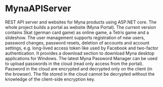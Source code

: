 # MynaAPIServer
REST API server and websites for Myna products using ASP.NET core.
The whole project builds a portal as website (Myna Portal).
The current version contains Skat (german card game) as online game, a Tetris game and a slideshow.
The user management supports registration of new users, password changes, password resets, deletion of accounts
and account settings, e.g. long-lived access token like used by Facebook and two-factor authentication.
It provides a download section to download Myna desktop applications for Windows.
The latest Myna Password Manager can be used to upload passwords in the cloud (read only access from the portal).
Password in the cloud are encrypted and decrypted only on the client (in the browser). The file stored in the cloud cannot be decrypted without the knowledge of the client-side encryption key.


